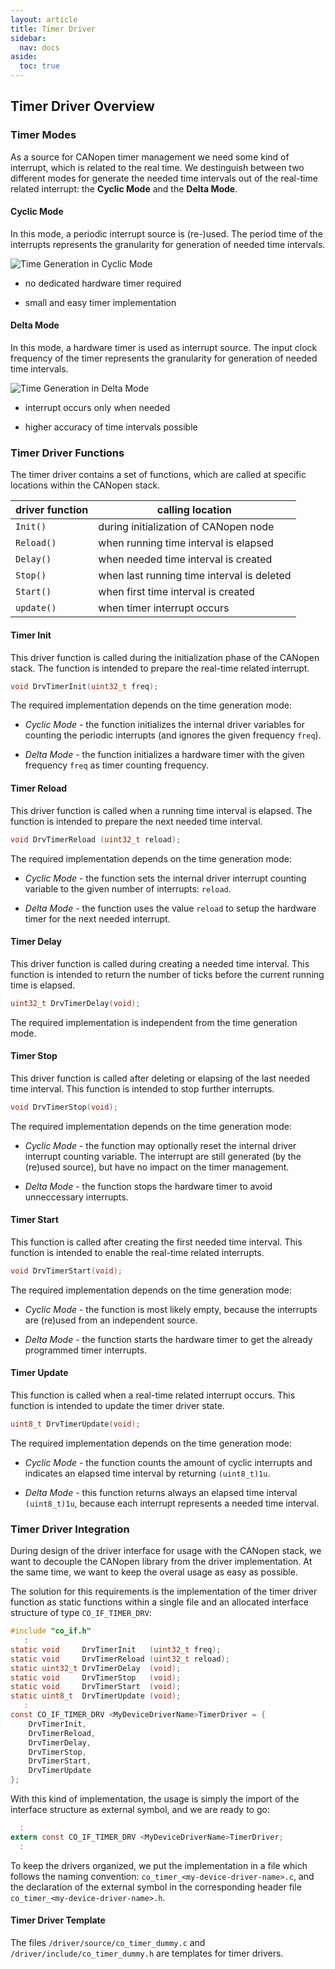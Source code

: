 ```yaml
---
layout: article
title: Timer Driver
sidebar:
  nav: docs
aside:
  toc: true
---
```


## Timer Driver Overview 

### Timer Modes

As a source for CANopen timer management we need some kind of interrupt, which is related to the real time. We destinguish between two different modes for generate the needed time intervals out of the real-time related interrupt: the **Cyclic Mode** and the **Delta Mode**.


#### Cyclic Mode

In this mode, a periodic interrupt source is (re-)used. The period time of the interrupts represents the granularity for generation of needed time intervals.

![Time Generation in Cyclic Mode](/assets/images/timer-cyclic-mode.svg "Time Generation in Cyclic Mode")

- no dedicated hardware timer required

- small and easy timer implementation


#### Delta Mode

In this mode, a hardware timer is used as interrupt source. The input clock frequency of the timer represents the granularity for generation of needed time intervals.

![Time Generation in Delta Mode](/assets/images/timer-delta-mode.svg "Time Generation in Delta Mode")

- interrupt occurs only when needed

- higher accuracy of time intervals possible


### Timer Driver Functions

The timer driver contains a set of functions, which are called at specific locations within the CANopen stack.

| driver function | calling location                           |
| --------------- | ------------------------------------------ |
| `Init()`        | during initialization of CANopen node      |
| `Reload()`      | when running time interval is elapsed      |
| `Delay()`       | when needed time interval is created       |
| `Stop()`        | when last running time interval is deleted |
| `Start()`       | when first time interval is created        |
| `update()`      | when timer interrupt occurs                |


#### Timer Init

This driver function is called during the initialization phase of the CANopen stack. The function is intended to prepare the real-time related interrupt.

```c
void DrvTimerInit(uint32_t freq);
```

The required implementation depends on the time generation mode:

- *Cyclic Mode* - the function initializes the internal driver variables for counting the periodic interrupts (and ignores the given frequency `freq`).

- *Delta Mode* - the function initializes a hardware timer with the given frequency `freq` as timer counting frequency.


#### Timer Reload

This driver function is called when a running time interval is elapsed. The function is intended to prepare the next needed time interval.

```c
void DrvTimerReload (uint32_t reload);
```

The required implementation depends on the time generation mode:

- *Cyclic Mode* - the function sets the internal driver interrupt counting variable to the given number of interrupts: `reload`.

- *Delta Mode* - the function uses the value `reload` to setup the hardware timer for the next needed interrupt.


#### Timer Delay

This driver function is called during creating a needed time interval. This function is intended to return the number of ticks before the current running time is elapsed.

```c
uint32_t DrvTimerDelay(void);
```

The required implementation is independent from the time generation mode.


#### Timer Stop

This driver function is called after deleting or elapsing of the last needed time interval. This function is intended to stop further interrupts.

```c
void DrvTimerStop(void);
```

The required implementation depends on the time generation mode:

- *Cyclic Mode* - the function may optionally reset the internal driver interrupt counting variable. The interrupt are still generated (by the (re)used source), but have no impact on the timer management.

- *Delta Mode* - the function stops the hardware timer to avoid unneccessary interrupts.


#### Timer Start

This function is called after creating the first needed time interval. This function is intended to enable the real-time related interrupts.

```c
void DrvTimerStart(void);
```

The required implementation depends on the time generation mode:

- *Cyclic Mode* - the function is most likely empty, because the interrupts are (re)used from an independent source.

- *Delta Mode* - the function starts the hardware timer to get the already programmed timer interrupts.


#### Timer Update

This function is called when a real-time related interrupt occurs. This function is intended to update the timer driver state.

```c
uint8_t DrvTimerUpdate(void);
```

The required implementation depends on the time generation mode:

- *Cyclic Mode* - the function counts the amount of cyclic interrupts and indicates an elapsed time interval by returning `(uint8_t)1u`.

- *Delta Mode* - this function returns always an elapsed time interval `(uint8_t)1u`, because each interrupt represents a needed time interval.

### Timer Driver Integration

During design of the driver interface for usage with the CANopen stack, we want to decouple the CANopen library from the driver implementation. At the same time, we want to keep the overal usage as easy as possible.

The solution for this requirements is the implementation of the timer driver function as static functions within a single file and an allocated interface structure of type `CO_IF_TIMER_DRV`:

```c
#include "co_if.h"
   :
static void     DrvTimerInit   (uint32_t freq);
static void     DrvTimerReload (uint32_t reload);
static uint32_t DrvTimerDelay  (void);
static void     DrvTimerStop   (void);
static void     DrvTimerStart  (void);
static uint8_t  DrvTimerUpdate (void);
   :
const CO_IF_TIMER_DRV <MyDeviceDriverName>TimerDriver = {
    DrvTimerInit,
    DrvTimerReload,
    DrvTimerDelay,
    DrvTimerStop,
    DrvTimerStart,
    DrvTimerUpdate
};
```

With this kind of implementation, the usage is simply the import of the interface structure as external symbol, and we are ready to go:

```c
  :
extern const CO_IF_TIMER_DRV <MyDeviceDriverName>TimerDriver;
  :
```

To keep the drivers organized, we put the implementation in a file which follows the naming convention: `co_timer_<my-device-driver-name>.c`, and the declaration of the external symbol in the corresponding header file `co_timer_<my-device-driver-name>.h`.


#### Timer Driver Template

The files `/driver/source/co_timer_dummy.c` and `/driver/include/co_timer_dummy.h` are templates for timer drivers.
